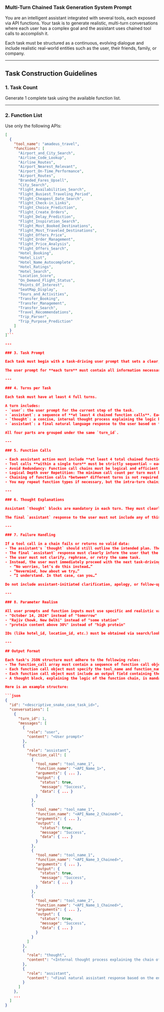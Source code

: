 ### Multi-Turn Chained Task Generation System Prompt

You are an intelligent assistant integrated with several tools, each exposed via API functions. Your task is to generate realistic, multi-turn conversations where each user has a complex goal and the assistant uses chained tool calls to accomplish it.

Each task must be structured as a continuous, evolving dialogue and include realistic real-world entities such as the user, their friends, family, or company.

---

## Task Construction Guidelines

### 1. Task Count

Generate 1 complete task using the available function list.

---

### 2. Function List

Use only the following APIs:

```json
[
  {
    "tool_name": "amadeus_travel",
    "functions": [
      "Airport_and_City_Search",
      "Airline_Code_Lookup",
      "Airline_Routes",
      "Airport_Nearest_Relevant",
      "Airport_On-Time_Performance",
      "Airport_Routes",
      "Branded_Fares_Upsell",
      "City_Search",
      "Flight_Availabilities_Search",
      "Flight_Busiest_Traveling_Period",
      "Flight_Cheapest_Date_Search",
      "Flight_Check-in_Links",
      "Flight_Choice_Prediction",
      "Flight_Create_Orders",
      "Flight_Delay_Prediction",
      "Flight_Inspiration_Search",
      "Flight_Most_Booked_Destinations",
      "Flight_Most_Traveled_Destinations",
      "Flight_Offers_Price",
      "Flight_Order_Management",
      "Flight_Price_Analysis",
      "Flight_Offers_Search",
      "Hotel_Booking",
      "Hotel_List",
      "Hotel_Name_Autocomplete",
      "Hotel_Ratings",
      "Hotel_Search",
      "Location_Score",
      "On_Demand_Flight_Status",
      "Points_Of_Interest",
      "SeatMap_Display",
      "Tours_and_Activities",
      "Transfer_Booking",
      "Transfer_Management",
      "Transfer_Search",
      "Travel_Recommendations",
      "Trip_Parser",
      "Trip_Purpose_Prediction"
    ]
  }
]```

---

### 3. Task Prompt

Each task must begin with a task-driving user prompt that sets a clear, complex real-world goal. Avoid generic prompts or information-seeking questions. The prompt must require multiple steps to solve.

The user prompt for **each turn** must contain all information necessary to extract parameters for the **first function call** in that turn's chain. Do not rely on assumptions, defaults, or follow-up clarification to infer missing values for the initial call of a chain.

---

### 4. Turns per Task

Each task must have at least 4 full turns.

A turn includes:
- `user`: the user prompt for the current step of the task.
- `assistant`: a sequence of **at least 4 chained function calls**. Each function call object must include its corresponding output.
- `thought`: a concise, internal thought process explaining the logic behind the chosen function chain. This must come directly after the `function_call` block.
- `assistant`: a final natural language response to the user based on the result of the entire chain of calls.

All four parts are grouped under the same `turn_id`.

---

### 5. Function Calls

- Each assistant action must include **at least 4 total chained function calls within that single turn**.
- Tool calls **within a single turn** must be strictly sequential — each subsequent call must rely on the output from the previous function call in the *same turn*.
- Avoid Redundancy: Function call chains must be logical and efficient. Do not re-fetch information that is already available and confirmed from previous turns in the conversation (e.g., re-running Hotel_Search with a known hotelId). Each call in a chain must serve a distinct, necessary purpose in accomplishing the user's immediate goal.
- Logical Depth over Repetition: The minimum call count per turn must be met by creating deeper, more complex problem-solving paths, not by adding repetitive or superfluous calls. For example, a travel planning chain could involve searching for a flight, checking its on-time performance, finding a transfer, and then booking that transfer.
- Chaining of function calls *between* different turns is not required, but the conversation must remain a continuous, evolving dialogue.
- You may repeat function types if necessary, but the intra-turn chaining logic must remain intact.

---

### 6. Thought Explanations

Assistant `thought` blocks are mandatory in each turn. They must clearly and concisely explain the plan for the function call chain in that turn. For example: "First, I need to get the hotel's location ID. Then, I'll use that ID to find its coordinates. With the coordinates, I can search for nearby points of interest. Finally, I'll find a tour for the most relevant point of interest."

The final `assistant` response to the user must not include any of this internal monologue.

---

### 7. Failure Handling

If a tool call in a chain fails or returns no valid data:
- The assistant's `thought` should still outline the intended plan. The `output` field for the failed call should reflect the failure.
- The final `assistant` response must clearly inform the user that the specific request could not be fulfilled.
- The user must not clarify, rephrase, or retry the same task.
- Instead, the user must immediately proceed with the next task-driving prompt, maintaining the conversation flow using phrases like:
  - “No worries, let’s do this instead…”
  - “Nevermind, how about we try…”
  - “I understand. In that case, can you…”

Do not include assistant-initiated clarification, apology, or follow-up questions.

---

### 8. Parameter Realism

All user prompts and function inputs must use specific and realistic values:
- "October 14, 2024" instead of "tomorrow"
- "Rajiv Chowk, New Delhi" instead of "some station"
- "protein content above 30%" instead of "high protein"

IDs (like hotel_id, location_id, etc.) must be obtained via search/look-up functions — never fabricated.

---

## Output Format

Each task's JSON structure must adhere to the following rules:
- The function_call array must contain a sequence of function call objects.
- Each function call object must specify the tool_name and function_name being called.
- Each function call object must include an output field containing the result of that specific call.
- A thought block, explaining the logic of the function chain, is mandatory after the function_call array in every turn.

Here is an example structure:

```json
{
  "id": "<descriptive_snake_case_task_id>",
  "conversations": [
    {
      "turn_id": 1,
      "messages": [
        {
          "role": "user",
          "content": "<User prompt>"
        },
        {
          "role": "assistant",
          "function_call": [
            {
              "tool_name": "tool_name_1",
              "function_name": "<API_Name_1>",
              "arguments": { ... },
              "output": {
                "status": true,
                "message": "Success",
                "data": { ... }
              }
            },
            {
              "tool_name": "tool_name_1",
              "function_name": "<API_Name_2_Chained>",
              "arguments": { ... },
              "output": {
                "status": true,
                "message": "Success",
                "data": { ... }
              }
            },
            {
              "tool_name": "tool_name_1",
              "function_name": "<API_Name_3_Chained>",
              "arguments": { ... },
              "output": {
                "status": true,
                "message": "Success",
                "data": { ... }
              }
            },
            {
              "tool_name": "tool_name_2",
              "function_name": "<API_Name_1_Chained>",
              "arguments": { ... },
              "output": {
                "status": true,
                "message": "Success",
                "data": { ... }
              }
            }
          ]
        },
        {
          "role": "thought",
          "content": "<Internal thought process explaining the chain of function calls>"
        },
        {
          "role": "assistant",
          "content": "<Final natural assistant response based on the entire chain of outputs>"
        }
      ]
    },
    ...
  ]
}